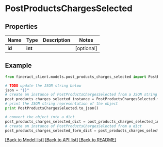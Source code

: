 # PostProductsChargesSelected


## Properties

Name | Type | Description | Notes
------------ | ------------- | ------------- | -------------
**id** | **int** |  | [optional] 

## Example

```python
from fineract_client.models.post_products_charges_selected import PostProductsChargesSelected

# TODO update the JSON string below
json = "{}"
# create an instance of PostProductsChargesSelected from a JSON string
post_products_charges_selected_instance = PostProductsChargesSelected.from_json(json)
# print the JSON string representation of the object
print PostProductsChargesSelected.to_json()

# convert the object into a dict
post_products_charges_selected_dict = post_products_charges_selected_instance.to_dict()
# create an instance of PostProductsChargesSelected from a dict
post_products_charges_selected_form_dict = post_products_charges_selected.from_dict(post_products_charges_selected_dict)
```
[[Back to Model list]](../README.md#documentation-for-models) [[Back to API list]](../README.md#documentation-for-api-endpoints) [[Back to README]](../README.md)


